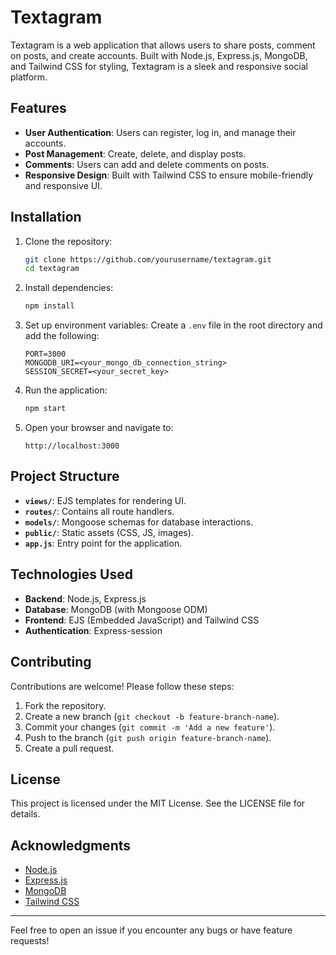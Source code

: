 # Textagram

Textagram is a web application that allows users to share posts, comment on posts, and create accounts. Built with Node.js, Express.js, MongoDB, and Tailwind CSS for styling, Textagram is a sleek and responsive social platform.

## Features
- **User Authentication**: Users can register, log in, and manage their accounts.
- **Post Management**: Create, delete, and display posts.
- **Comments**: Users can add and delete comments on posts.
- **Responsive Design**: Built with Tailwind CSS to ensure mobile-friendly and responsive UI.

## Installation
1. Clone the repository:
   ```bash
   git clone https://github.com/yourusername/textagram.git
   cd textagram
   ```

2. Install dependencies:
   ```bash
   npm install
   ```

3. Set up environment variables:
   Create a `.env` file in the root directory and add the following:
   ```env
   PORT=3000
   MONGODB_URI=<your_mongo_db_connection_string>
   SESSION_SECRET=<your_secret_key>
   ```

4. Run the application:
   ```bash
   npm start
   ```

5. Open your browser and navigate to:
   ```
   http://localhost:3000
   ```

## Project Structure
- **`views/`**: EJS templates for rendering UI.
- **`routes/`**: Contains all route handlers.
- **`models/`**: Mongoose schemas for database interactions.
- **`public/`**: Static assets (CSS, JS, images).
- **`app.js`**: Entry point for the application.

## Technologies Used
- **Backend**: Node.js, Express.js
- **Database**: MongoDB (with Mongoose ODM)
- **Frontend**: EJS (Embedded JavaScript) and Tailwind CSS
- **Authentication**: Express-session

## Contributing
Contributions are welcome! Please follow these steps:
1. Fork the repository.
2. Create a new branch (`git checkout -b feature-branch-name`).
3. Commit your changes (`git commit -m 'Add a new feature'`).
4. Push to the branch (`git push origin feature-branch-name`).
5. Create a pull request.

## License
This project is licensed under the MIT License. See the LICENSE file for details.

## Acknowledgments
- [Node.js](https://nodejs.org/)
- [Express.js](https://expressjs.com/)
- [MongoDB](https://www.mongodb.com/)
- [Tailwind CSS](https://tailwindcss.com/)

---
Feel free to open an issue if you encounter any bugs or have feature requests!
